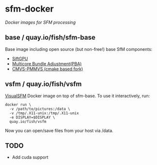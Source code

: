 # sfm-docker
*Docker images for SFM processing*

## base / quay.io/fish/sfm-base
Base image including open source (but non-free!) base SfM components:

 - [SiftGPU](http://www.cs.unc.edu/~ccwu/siftgpu/)
 - [Multicore Bundle Adjustment(PBA)](http://grail.cs.washington.edu/projects/mcba/)
 - [CMVS-PMMVS (cmake based fork)](https://github.com/pmoulon/CMVS-PMVS)


## vsfm / quay.io/fish/vsfm
[VisualSFM](http://ccwu.me/vsfm) Docker image on top of sfm-base.
To use it interactively, run:

```
docker run \
  -v /path/to/pictures:/data \
  -v /tmp/.X11-unix:/tmp/.X11-unix
  -e DISPLAY=$DISPLAY \
  quay.io/fish/vsfm
```

Now you can open/save files from your host via /data.

## TODO
- Add cuda support
